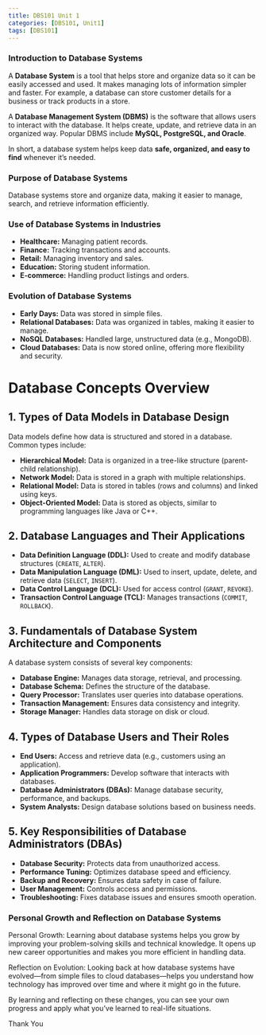 ```yaml
---
title: DBS101 Unit 1
categories: [DBS101, Unit1]
tags: [DBS101]
---
```

### Introduction to Database Systems  

A **Database System** is a tool that helps store and organize data so it can be easily accessed and used. It makes managing lots of information simpler and faster. For example, a database can store customer details for a business or track products in a store.  

A **Database Management System (DBMS)** is the software that allows users to interact with the database. It helps create, update, and retrieve data in an organized way. Popular DBMS include **MySQL, PostgreSQL, and Oracle**.  

In short, a database system helps keep data **safe, organized, and easy to find** whenever it’s needed.  

### Purpose of Database Systems  
Database systems store and organize data, making it easier to manage, search, and retrieve information efficiently.  

### Use of Database Systems in Industries  
- **Healthcare:** Managing patient records.  
- **Finance:** Tracking transactions and accounts.  
- **Retail:** Managing inventory and sales.  
- **Education:** Storing student information.  
- **E-commerce:** Handling product listings and orders.  

### Evolution of Database Systems  
- **Early Days:** Data was stored in simple files.  
- **Relational Databases:** Data was organized in tables, making it easier to manage.  
- **NoSQL Databases:** Handled large, unstructured data (e.g., MongoDB).  
- **Cloud Databases:** Data is now stored online, offering more flexibility and security.  


# Database Concepts Overview  

## 1. Types of Data Models in Database Design  
Data models define how data is structured and stored in a database. Common types include:  

- **Hierarchical Model:** Data is organized in a tree-like structure (parent-child relationship).  
- **Network Model:** Data is stored in a graph with multiple relationships.  
- **Relational Model:** Data is stored in tables (rows and columns) and linked using keys.  
- **Object-Oriented Model:** Data is stored as objects, similar to programming languages like Java or C++.  

## 2. Database Languages and Their Applications  
- **Data Definition Language (DDL):** Used to create and modify database structures (`CREATE`, `ALTER`).  
- **Data Manipulation Language (DML):** Used to insert, update, delete, and retrieve data (`SELECT`, `INSERT`).  
- **Data Control Language (DCL):** Used for access control (`GRANT`, `REVOKE`).  
- **Transaction Control Language (TCL):** Manages transactions (`COMMIT`, `ROLLBACK`).  

## 3. Fundamentals of Database System Architecture and Components  
A database system consists of several key components:  

- **Database Engine:** Manages data storage, retrieval, and processing.  
- **Database Schema:** Defines the structure of the database.  
- **Query Processor:** Translates user queries into database operations.  
- **Transaction Management:** Ensures data consistency and integrity.  
- **Storage Manager:** Handles data storage on disk or cloud.  

## 4. Types of Database Users and Their Roles  
- **End Users:** Access and retrieve data (e.g., customers using an application).  
- **Application Programmers:** Develop software that interacts with databases.  
- **Database Administrators (DBAs):** Manage database security, performance, and backups.  
- **System Analysts:** Design database solutions based on business needs.  

## 5. Key Responsibilities of Database Administrators (DBAs)  
- **Database Security:** Protects data from unauthorized access.  
- **Performance Tuning:** Optimizes database speed and efficiency.  
- **Backup and Recovery:** Ensures data safety in case of failure.  
- **User Management:** Controls access and permissions.  
- **Troubleshooting:** Fixes database issues and ensures smooth operation.  


### Personal Growth and Reflection on Database Systems

Personal Growth:
Learning about database systems helps you grow by improving your problem-solving skills and technical knowledge. It opens up new career opportunities and makes you more efficient in handling data.

Reflection on Evolution:
Looking back at how database systems have evolved—from simple files to cloud databases—helps you understand how technology has improved over time and where it might go in the future.

By learning and reflecting on these changes, you can see your own progress and apply what you’ve learned to real-life situations.

Thank You
